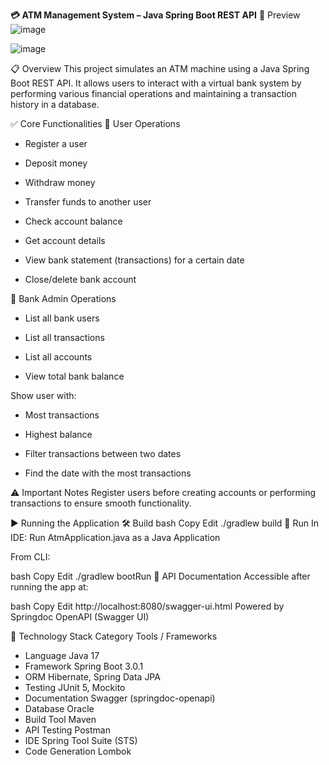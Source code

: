 **💳 ATM Management System – Java Spring Boot REST API**
📸 Preview
![image](https://github.com/user-attachments/assets/4e93c7a8-266f-487f-812d-4dd8f5631d25)

![image](https://github.com/user-attachments/assets/9279603d-6881-4bb6-8846-e9eb2a20c101)

📋 Overview
This project simulates an ATM machine using a Java Spring Boot REST API. It allows users to interact with a virtual bank system by performing various financial operations and maintaining a transaction history in a database.

✅ Core Functionalities
👤 User Operations
* Register a user

* Deposit money

* Withdraw money

* Transfer funds to another user

* Check account balance

* Get account details

* View bank statement (transactions) for a certain date

* Close/delete bank account

🏦 Bank Admin Operations
* List all bank users

* List all transactions

* List all accounts

* View total bank balance

Show user with:

* Most transactions

* Highest balance

* Filter transactions between two dates

* Find the date with the most transactions

⚠️ Important Notes
Register users before creating accounts or performing transactions to ensure smooth functionality.

▶️ Running the Application
🛠 Build
bash
Copy
Edit
./gradlew build
🚀 Run
In IDE: Run AtmApplication.java as a Java Application

From CLI:

bash
Copy
Edit
./gradlew bootRun
📑 API Documentation
Accessible after running the app at:

bash
Copy
Edit
http://localhost:8080/swagger-ui.html
Powered by Springdoc OpenAPI (Swagger UI)

🧰 Technology Stack
Category	Tools / Frameworks
* Language	Java 17
* Framework	Spring Boot 3.0.1
* ORM	Hibernate, Spring Data JPA
* Testing	JUnit 5, Mockito
* Documentation	Swagger (springdoc-openapi)
* Database	Oracle
* Build Tool	Maven
* API Testing	Postman
* IDE	Spring Tool Suite (STS)
* Code Generation	Lombok
